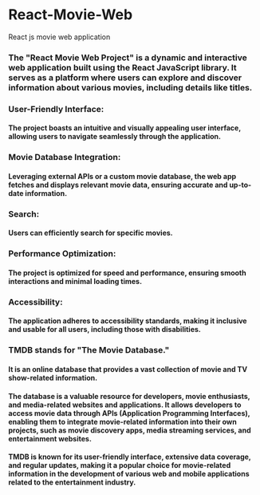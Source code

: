 # React-Movie-Web
React js movie web application

### The "React Movie Web Project" is a dynamic and interactive web application built using the React JavaScript library. It serves as a platform where users can explore and discover information about various movies, including details like titles.

### User-Friendly Interface: 
#### The project boasts an intuitive and visually appealing user interface, allowing users to navigate seamlessly through the application.

### Movie Database Integration: 
#### Leveraging external APIs or a custom movie database, the web app fetches and displays relevant movie data, ensuring accurate and up-to-date information.

### Search:
#### Users can efficiently search for specific movies.


### Performance Optimization: 
#### The project is optimized for speed and performance, ensuring smooth interactions and minimal loading times.

### Accessibility: 
#### The application adheres to accessibility standards, making it inclusive and usable for all users, including those with disabilities.

### TMDB stands for "The Movie Database." 
#### It is an online database that provides a vast collection of movie and TV show-related information. 

#### The database is a valuable resource for developers, movie enthusiasts, and media-related websites and applications. It allows developers to access movie data through APIs (Application Programming Interfaces), enabling them to integrate movie-related information into their own projects, such as movie discovery apps, media streaming services, and entertainment websites.

#### TMDB is known for its user-friendly interface, extensive data coverage, and regular updates, making it a popular choice for movie-related information in the development of various web and mobile applications related to the entertainment industry.







